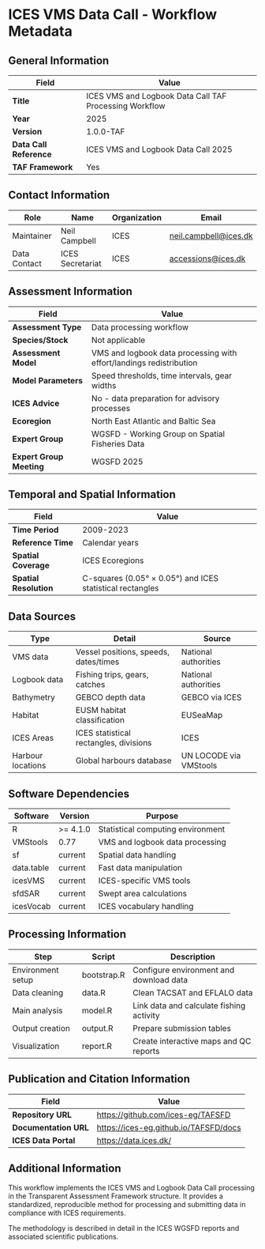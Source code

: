 # ICES VMS Data Call - Workflow Metadata

## General Information

| Field                   | Value                                                  |
|-------------------------|--------------------------------------------------------|
| **Title**               | ICES VMS and Logbook Data Call TAF Processing Workflow |
| **Year**                | 2025                                                   |
| **Version**             | 1.0.0-TAF                                              |
| **Data Call Reference** | ICES VMS and Logbook Data Call 2025                    |
| **TAF Framework**       | Yes                                                    |

## Contact Information

| Role          | Name          | Organization | Email                  |
|---------------|---------------|--------------|------------------------|
| Maintainer    | Neil Campbell | ICES         | neil.campbell@ices.dk  |
| Data Contact  | ICES Secretariat | ICES      | accessions@ices.dk     |

## Assessment Information

| Field                    | Value                                                              |
|--------------------------|-------------------------------------------------------------------|
| **Assessment Type**      | Data processing workflow                                           |
| **Species/Stock**        | Not applicable                                                     |
| **Assessment Model**     | VMS and logbook data processing with effort/landings redistribution |
| **Model Parameters**     | Speed thresholds, time intervals, gear widths                      |
| **ICES Advice**          | No - data preparation for advisory processes                       |
| **Ecoregion**            | North East Atlantic and Baltic Sea                                 |
| **Expert Group**         | WGSFD - Working Group on Spatial Fisheries Data                    |
| **Expert Group Meeting** | WGSFD 2025                                                         |

## Temporal and Spatial Information

| Field                | Value                                                       |
|----------------------|-------------------------------------------------------------|
| **Time Period**      | 2009-2023                                                   |
| **Reference Time**   | Calendar years                                              |
| **Spatial Coverage** | ICES Ecoregions                                             |
| **Spatial Resolution**| C-squares (0.05° × 0.05°) and ICES statistical rectangles  |

## Data Sources

| Type                | Detail                                                    | Source             |
|---------------------|-----------------------------------------------------------|-------------------|
| VMS data            | Vessel positions, speeds, dates/times                     | National authorities |
| Logbook data        | Fishing trips, gears, catches                             | National authorities |
| Bathymetry          | GEBCO depth data                                          | GEBCO via ICES    |
| Habitat             | EUSM habitat classification                               | EUSeaMap          |
| ICES Areas          | ICES statistical rectangles, divisions                    | ICES              |
| Harbour locations   | Global harbours database                                  | UN LOCODE via VMStools |

## Software Dependencies

| Software            | Version     | Purpose                                       |
|---------------------|-------------|-----------------------------------------------|
| R                   | >= 4.1.0    | Statistical computing environment             |
| VMStools            | 0.77        | VMS and logbook data processing               |
| sf                  | current     | Spatial data handling                         |
| data.table          | current     | Fast data manipulation                        |
| icesVMS             | current     | ICES-specific VMS tools                       |
| sfdSAR              | current     | Swept area calculations                       |
| icesVocab           | current     | ICES vocabulary handling                      |

## Processing Information

| Step                 | Script        | Description                                 |
|----------------------|---------------|---------------------------------------------|
| Environment setup    | bootstrap.R   | Configure environment and download data     |
| Data cleaning        | data.R        | Clean TACSAT and EFLALO data                |
| Main analysis        | model.R       | Link data and calculate fishing activity    |
| Output creation      | output.R      | Prepare submission tables                   |
| Visualization        | report.R      | Create interactive maps and QC reports      |

## Publication and Citation Information

| Field                 | Value                                                      |
|-----------------------|------------------------------------------------------------|
| **Repository URL**    | https://github.com/ices-eg/TAFSFD                          |
| **Documentation URL** | https://ices-eg.github.io/TAFSFD/docs                     |
| **ICES Data Portal**  | https://data.ices.dk/                                     |

## Additional Information

This workflow implements the ICES VMS and Logbook Data Call processing in the Transparent Assessment Framework structure. It provides a standardized, reproducible method for processing and submitting data in compliance with ICES requirements.

The methodology is described in detail in the ICES WGSFD reports and associated scientific publications.
